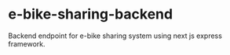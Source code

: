 # e-bike-sharing-backend
Backend endpoint for e-bike sharing system using next js express framework.
